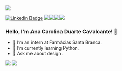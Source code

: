 <img src="https://erbtechnologies.co.za/images/colour-lines-transparent-copy.png">

[![Linkedin Badge](https://img.shields.io/badge/-LinkedIn-blue?style=flat-square&logo=Linkedin&logoColor=white&link=https://www.linkedin.com/in/anacdcavalcante/)](https://www.linkedin.com/in/anacdcavalcante/)
<img src="https://aleen42.github.io/badges/src/photoshop.svg"><img src="https://aleen42.github.io/badges/src/illustrator.svg"><img src="https://aleen42.github.io/badges/src/after_effects.svg"><img src="https://aleen42.github.io/badges/src/premiere.svg">



### Hello, I'm Ana Carolina Duarte Cavalcante! 👋

- 🔭 I’m an intern at Farmácias Santa Branca.
- 🌱 I’m currently learning Python.
- 💬 Ask me about design.

<img src="https://github-readme-stats.vercel.app/api?username=devartes&&show_icons=true&title_color=aaff00&icon_color=ff00f7&text_color=ffffff&bg_color=151515">
<img src="https://erbtechnologies.co.za/images/colour-lines-transparent-copy.png">
